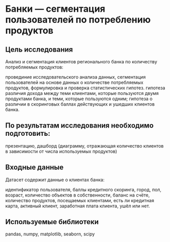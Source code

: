 # Банки — сегментация пользователей по потреблению продуктов
## Цель исследования
Анализ и сегментация клиентов регионального банка по количеству потребляемых продуктов:

провединие исследовательского анализа данных,
сегментация пользователей на основе данных о количестве потребляемых продуктов,
формулировка и проверка статистических гипотез.
гипотеза различия дохода между теми клиентами, которые пользуются двумя продуктами банка, и теми, которые пользуются одним;
гипотеза о различии в скоринговых баллах действующих и ушедших клиентов банка.

## По результатам исследования необходимо подготовить:

презентацию,
дашборд (диаграмму, отражающая количество клиентов в зависимости от числа используемых продуктов)

## Входные данные
Датасет содержит данные о клиентах банка:

идентификатор пользователя,
баллы кредитного скоринга,
город,
пол,
возраст,
количество объектов в собственности,
баланс на счёте,
количество продуктов, посещаемых клиентами,
есть ли кредитная карта,
активный клиент,
заработная плата клиента,
ушёл или нет.

## Используемые библиотеки
pandas, numpy, matplotlib, seaborn, scipy
